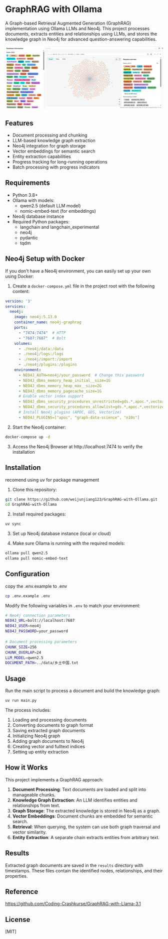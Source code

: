 # GraphRAG with Ollama

A Graph-based Retrieval Augmented Generation (GraphRAG) implementation using Ollama LLMs and Neo4j. This project processes documents, extracts entities and relationships using LLMs, and stores the knowledge graph in Neo4j for advanced question-answering capabilities.

![images](./asset/show.png)

## Features

- Document processing and chunking
- LLM-based knowledge graph extraction
- Neo4j integration for graph storage
- Vector embeddings for semantic search
- Entity extraction capabilities
- Progress tracking for long-running operations
- Batch processing with progress indicators

## Requirements

- Python 3.8+
- Ollama with models:
  - qwen2.5 (default LLM model)
  - nomic-embed-text (for embeddings)
- Neo4j database instance
- Required Python packages:
  - langchain and langchain_experimental
  - neo4j
  - pydantic
  - tqdm

## Neo4j Setup with Docker

If you don't have a Neo4j environment, you can easily set up your own using Docker:

1. Create a `docker-compose.yml` file in the project root with the following content:

```yaml
version: '3'
services:
  neo4j:
    image: neo4j:5.13.0
    container_name: neo4j-graphrag
    ports:
      - "7474:7474"  # HTTP
      - "7687:7687"  # Bolt
    volumes:
      - ./neo4j/data:/data
      - ./neo4j/logs:/logs
      - ./neo4j/import:/import
      - ./neo4j/plugins:/plugins
    environment:
      - NEO4J_AUTH=neo4j/your_password  # Change this password
      - NEO4J_dbms_memory_heap_initial__size=1G
      - NEO4J_dbms_memory_heap_max__size=2G
      - NEO4J_dbms_memory_pagecache_size=1G
      # Enable vector index support
      - NEO4J_dbms_security_procedures_unrestricted=gds.*,apoc.*,vectorize.*
      - NEO4J_dbms_security_procedures_allowlist=gds.*,apoc.*,vectorize.*
      # Install Neo4j plugins (APOC, GDS, Vectorize)
      - NEO4J_PLUGINS=["apoc", "graph-data-science", "n10s"]
```

2. Start the Neo4j container:

``` bash
docker-compose up -d
```

3. Access the Neo4j Browser at http://localhost:7474 to verify the installation


## Installation

recomend using uv for package management

1. Clone this repository:
```bash
git clone https://github.com/weijunjiang123/GraphRAG-with-Ollama.git
cd GraphRAG-with-Ollama
```

2. Install required packages:
```bash
uv sync
```

3. Set up Neo4j database instance (local or cloud)

4. Make sure Ollama is running with the required models:

```bash
ollama pull qwen2.5
ollama pull nomic-embed-text
```

## Configuration

copy the .env.example to .env

```sh
cp .env.example .env
```

Modify the following variables in `.env` to match your environment:

```sh
# Neo4j connection parameters
NEO4J_URL=bolt://localhost:7687
NEO4J_USER=neo4j
NEO4J_PASSWORD=your_password

# Document processing parameters
CHUNK_SIZE=256
CHUNK_OVERLAP=24
LLM_MODEL=qwen2.5
DOCUMENT_PATH=../data/乡土中国.txt
```

## Usage

Run the main script to process a document and build the knowledge graph:

```bash
uv run main.py
```

The process includes:
1. Loading and processing documents
2. Converting documents to graph format
3. Saving extracted graph documents
4. Initializing Neo4j graph
5. Adding graph documents to Neo4j
6. Creating vector and fulltext indices
7. Setting up entity extraction

## How it Works

This project implements a GraphRAG approach:

1. **Document Processing**: Text documents are loaded and split into manageable chunks.
2. **Knowledge Graph Extraction**: An LLM identifies entities and relationships from text.
3. **Graph Storage**: The extracted knowledge is stored in Neo4j as a graph.
4. **Vector Embeddings**: Document chunks are embedded for semantic search.
5. **Retrieval**: When querying, the system can use both graph traversal and vector similarity.
6. **Entity Extraction**: A separate chain extracts entities from arbitrary text.

## Results

Extracted graph documents are saved in the `results` directory with timestamps. These files contain the identified nodes, relationships, and their properties.

## Reference

https://github.com/Coding-Crashkurse/GraphRAG-with-Llama-3.1

## License

[MIT]
